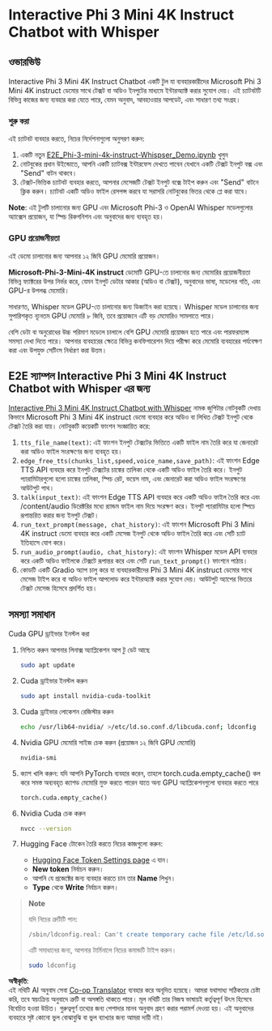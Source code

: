 <!--
CO_OP_TRANSLATOR_METADATA:
{
  "original_hash": "006e8cf75211d3297f24e1b22e38955f",
  "translation_date": "2025-07-17T02:16:10+00:00",
  "source_file": "md/02.Application/01.TextAndChat/Phi3/E2E_Phi-3-mini_with_whisper.md",
  "language_code": "bn"
}
-->
# Interactive Phi 3 Mini 4K Instruct Chatbot with Whisper

## ওভারভিউ

Interactive Phi 3 Mini 4K Instruct Chatbot একটি টুল যা ব্যবহারকারীদের Microsoft Phi 3 Mini 4K instruct ডেমোর সাথে টেক্সট বা অডিও ইনপুটের মাধ্যমে ইন্টারঅ্যাক্ট করার সুযোগ দেয়। এই চ্যাটবটটি বিভিন্ন কাজের জন্য ব্যবহার করা যেতে পারে, যেমন অনুবাদ, আবহাওয়ার আপডেট, এবং সাধারণ তথ্য সংগ্রহ।

### শুরু করা

এই চ্যাটবট ব্যবহার করতে, নিচের নির্দেশনাগুলো অনুসরণ করুন:

1. একটি নতুন [E2E_Phi-3-mini-4k-instruct-Whispser_Demo.ipynb](https://github.com/microsoft/Phi-3CookBook/blob/main/code/06.E2E/E2E_Phi-3-mini-4k-instruct-Whispser_Demo.ipynb) খুলুন
2. নোটবুকের প্রধান উইন্ডোতে, আপনি একটি চ্যাটবক্স ইন্টারফেস দেখতে পাবেন যেখানে একটি টেক্সট ইনপুট বক্স এবং "Send" বাটন থাকবে।
3. টেক্সট-ভিত্তিক চ্যাটবট ব্যবহার করতে, আপনার মেসেজটি টেক্সট ইনপুট বক্সে টাইপ করুন এবং "Send" বাটনে ক্লিক করুন। চ্যাটবট একটি অডিও ফাইল রেসপন্স করবে যা সরাসরি নোটবুকের ভিতর থেকে প্লে করা যাবে।

**Note**: এই টুলটি চালানোর জন্য GPU এবং Microsoft Phi-3 ও OpenAI Whisper মডেলগুলোর অ্যাক্সেস প্রয়োজন, যা স্পিচ রিকগনিশন এবং অনুবাদের জন্য ব্যবহৃত হয়।

### GPU প্রয়োজনীয়তা

এই ডেমো চালানোর জন্য আপনার ১২ জিবি GPU মেমোরি প্রয়োজন।

**Microsoft-Phi-3-Mini-4K instruct** ডেমোটি GPU-তে চালানোর জন্য মেমোরির প্রয়োজনীয়তা বিভিন্ন ফ্যাক্টরের উপর নির্ভর করে, যেমন ইনপুট ডেটার আকার (অডিও বা টেক্সট), অনুবাদের ভাষা, মডেলের গতি, এবং GPU-র উপলব্ধ মেমোরি।

সাধারণত, Whisper মডেল GPU-তে চালানোর জন্য ডিজাইন করা হয়েছে। Whisper মডেল চালানোর জন্য সুপারিশকৃত ন্যূনতম GPU মেমোরি ৮ জিবি, তবে প্রয়োজনে এটি বড় মেমোরিও সামলাতে পারে।

বেশি ডেটা বা অনুরোধের উচ্চ পরিমাণ মডেলে চালালে বেশি GPU মেমোরি প্রয়োজন হতে পারে এবং পারফরম্যান্স সমস্যা দেখা দিতে পারে। আপনার ব্যবহারের ক্ষেত্রে বিভিন্ন কনফিগারেশন দিয়ে পরীক্ষা করে মেমোরি ব্যবহারের পর্যবেক্ষণ করা এবং উপযুক্ত সেটিংস নির্ধারণ করা উত্তম।

## E2E স্যাম্পল Interactive Phi 3 Mini 4K Instruct Chatbot with Whisper এর জন্য

[Interactive Phi 3 Mini 4K Instruct Chatbot with Whisper](https://github.com/microsoft/Phi-3CookBook/blob/main/code/06.E2E/E2E_Phi-3-mini-4k-instruct-Whispser_Demo.ipynb) নামক জুপিটার নোটবুকটি দেখায় কিভাবে Microsoft Phi 3 Mini 4K instruct ডেমো ব্যবহার করে অডিও বা লিখিত টেক্সট ইনপুট থেকে টেক্সট তৈরি করা যায়। নোটবুকটি কয়েকটি ফাংশন সংজ্ঞায়িত করে:

1. `tts_file_name(text)`: এই ফাংশন ইনপুট টেক্সটের ভিত্তিতে একটি ফাইল নাম তৈরি করে যা জেনারেট করা অডিও ফাইল সংরক্ষণের জন্য ব্যবহৃত হয়।
1. `edge_free_tts(chunks_list,speed,voice_name,save_path)`: এই ফাংশন Edge TTS API ব্যবহার করে ইনপুট টেক্সটের চাঙ্কের তালিকা থেকে একটি অডিও ফাইল তৈরি করে। ইনপুট প্যারামিটারগুলো হলো চাঙ্কের তালিকা, স্পিচ রেট, ভয়েস নাম, এবং জেনারেট করা অডিও ফাইল সংরক্ষণের আউটপুট পাথ।
1. `talk(input_text)`: এই ফাংশন Edge TTS API ব্যবহার করে একটি অডিও ফাইল তৈরি করে এবং /content/audio ডিরেক্টরির মধ্যে র‍্যান্ডম ফাইল নাম দিয়ে সংরক্ষণ করে। ইনপুট প্যারামিটার হলো স্পিচে রূপান্তরিত করার জন্য ইনপুট টেক্সট।
1. `run_text_prompt(message, chat_history)`: এই ফাংশন Microsoft Phi 3 Mini 4K instruct ডেমো ব্যবহার করে একটি মেসেজ ইনপুট থেকে অডিও ফাইল তৈরি করে এবং সেটি চ্যাট ইতিহাসে যোগ করে।
1. `run_audio_prompt(audio, chat_history)`: এই ফাংশন Whisper মডেল API ব্যবহার করে একটি অডিও ফাইলকে টেক্সটে রূপান্তর করে এবং সেটি `run_text_prompt()` ফাংশনে পাঠায়।
1. কোডটি একটি Gradio অ্যাপ চালু করে যা ব্যবহারকারীদের Phi 3 Mini 4K instruct ডেমোর সাথে মেসেজ টাইপ করে বা অডিও ফাইল আপলোড করে ইন্টারঅ্যাক্ট করার সুযোগ দেয়। আউটপুট অ্যাপের ভিতরে টেক্সট মেসেজ হিসেবে প্রদর্শিত হয়।

## সমস্যা সমাধান

Cuda GPU ড্রাইভার ইনস্টল করা

1. নিশ্চিত করুন আপনার লিনাক্স অ্যাপ্লিকেশন আপ টু ডেট আছে

    ```bash
    sudo apt update
    ```

1. Cuda ড্রাইভার ইনস্টল করুন

    ```bash
    sudo apt install nvidia-cuda-toolkit
    ```

1. Cuda ড্রাইভার লোকেশন রেজিস্টার করুন

    ```bash
    echo /usr/lib64-nvidia/ >/etc/ld.so.conf.d/libcuda.conf; ldconfig
    ```

1. Nvidia GPU মেমোরি সাইজ চেক করুন (প্রয়োজন ১২ জিবি GPU মেমোরি)

    ```bash
    nvidia-smi
    ```

1. ক্যাশ খালি করুন: যদি আপনি PyTorch ব্যবহার করেন, তাহলে torch.cuda.empty_cache() কল করে সমস্ত অব্যবহৃত ক্যাশড মেমোরি মুক্ত করতে পারেন যাতে অন্য GPU অ্যাপ্লিকেশনগুলো ব্যবহার করতে পারে

    ```python
    torch.cuda.empty_cache() 
    ```

1. Nvidia Cuda চেক করুন

    ```bash
    nvcc --version
    ```

1. Hugging Face টোকেন তৈরি করতে নিচের কাজগুলো করুন:

    - [Hugging Face Token Settings page](https://huggingface.co/settings/tokens?WT.mc_id=aiml-137032-kinfeylo) এ যান।
    - **New token** নির্বাচন করুন।
    - আপনি যে প্রজেক্টের জন্য ব্যবহার করতে চান তার **Name** লিখুন।
    - **Type** থেকে **Write** নির্বাচন করুন।

> **Note**
>
> যদি নিচের ত্রুটিটি পান:
>
> ```bash
> /sbin/ldconfig.real: Can't create temporary cache file /etc/ld.so.cache~: Permission denied 
> ```
>
> এটি সমাধানের জন্য, আপনার টার্মিনালে নিচের কমান্ডটি টাইপ করুন।
>
> ```bash
> sudo ldconfig
> ```

**অস্বীকৃতি**:  
এই নথিটি AI অনুবাদ সেবা [Co-op Translator](https://github.com/Azure/co-op-translator) ব্যবহার করে অনূদিত হয়েছে। আমরা যথাসাধ্য সঠিকতার চেষ্টা করি, তবে স্বয়ংক্রিয় অনুবাদে ত্রুটি বা অসঙ্গতি থাকতে পারে। মূল নথিটি তার নিজস্ব ভাষায়ই কর্তৃত্বপূর্ণ উৎস হিসেবে বিবেচিত হওয়া উচিত। গুরুত্বপূর্ণ তথ্যের জন্য পেশাদার মানব অনুবাদ গ্রহণ করার পরামর্শ দেওয়া হয়। এই অনুবাদের ব্যবহারে সৃষ্ট কোনো ভুল বোঝাবুঝি বা ভুল ব্যাখ্যার জন্য আমরা দায়ী নই।